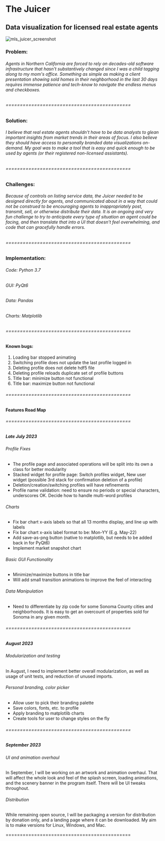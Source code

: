 # The Juicer
## Data visualization for licensed real estate agents
![mls_juicer_screenshot](https://github.com/lionthroat/mls_fucker/assets/1059120/366e1e59-cae1-43b1-b99c-dbb96012dee0)

### Problem:
###### Agents in Northern California are forced to rely on decades-old software infrastructure that hasn't substantively changed since I was a child tagging along to my mom's office. Something as simple as making a client presentation showing sold homes in their neighborhood in the last 30 days requires immense patience and tech-know to navigate the endless menus and checkboxes.
###### ============================================
### Solution:
###### I believe that real estate agents shouldn't have to be data analysts to glean important insights from market trends in their areas of focus. I also believe they should have access to personally branded data visualizations on-demand. My goal was to make a tool that is easy and quick enough to be used by agents (or their registered non-licensed assistants).
###### ============================================
### Challenges:
###### Because of controls on listing service data, the Juicer needed to be designed directly for agents, and communicated about in a way that could not be construed to be encouraging agents to inappropriately post, transmit, sell, or otherwise distribute their data. It is an ongoing and very fun challenge to try to anticipate every type of situation an agent could be facing, and then translate that into a UI that doesn't feel overwhelming, and code that can gracefully handle errors.
###### ============================================
### Implementation:
###### Code: Python 3.7
###### GUI: PyQt6
###### Data: Pandas
###### Charts: Matplotlib
###### ============================================
#### Known bugs:
1. Loading bar stopped animating
2. Switching profile does not update the last profile logged in
3. Deleting profile does not delete hdf5 file
4. Deleting profile reloads duplicate set of profile buttons
5. Title bar: minimize button not functional
6. Title bar: maximize button not functional

###### ============================================
#### Features Road Map
###### ============================================
##### Late July 2023

###### Profile Fixes
- The profile page and associated operations will be split into its own a class for better modularity
- Stacked widget for profile page: Switch profiles widget, New user widget (possible 3rd stack for confirmation deletion of a profile)
- Deletion/creation/switching profiles will have refinements
- Profile name validation: need to ensure no periods or special characters, underscores OK. Decide how to handle multi-word profiles

###### Charts
- Fix bar chart x-axis labels so that all 13 months display, and line up with labels
- Fix bar chart x-axis label format to be: Mon-YY (E.g. May-22)
- Add save-as-png button (native to matplotlib, but needs to be added back in for PyQt6)
- Implement market snapshot chart

###### Basic GUI Functionality
- Minimize/maximize buttons in title bar
- Will add small transition animations to improve the feel of interacting

###### Data Manipulation
- Need to differentiate by zip code for some Sonoma County cities and neighborhoods. It is easy to get an overcount of properties sold for Sonoma in any given month.
###### ============================================
##### August 2023

###### Modularization and testing
In August, I need to implement better overall modularization, as well as usage of unit tests, and reduction of unused imports.

###### Personal branding, color picker
- Allow user to pick their branding palette
- Save colors, fonts, etc. to profile
- Apply branding to matplotlib charts
- Create tools for user to change styles on the fly

###### ============================================
##### September 2023

###### UI and animation overhaul
In September, I will be working on an artwork and animation overhaul. That will affect the whole look and feel of the splash screen, loading animations, and the scenery banner in the program itself. There will be UI tweaks throughout.

###### Distribution
While remaining open source, I will be packaging a version for distribution by donation only, and a landing page where it can be downloaded. My aim is to make versions for Linux, Windows, and Mac.

============================================
